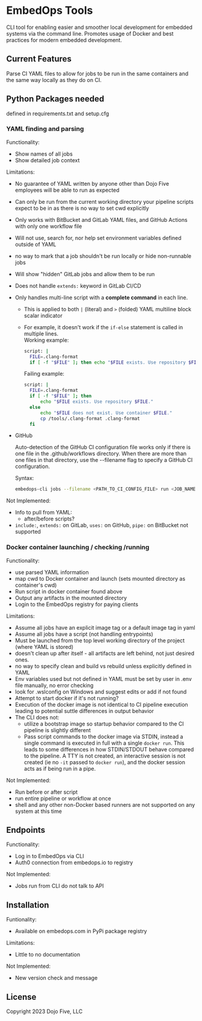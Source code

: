 # EmbedOps Tools

CLI tool for enabling easier and smoother local development for embedded systems via the command line. Promotes usage of Docker and best practices for modern embedded development.

## Current Features

Parse CI YAML files to allow for jobs to be run in the same containers and the same way locally as they do on CI.

## Python Packages needed

defined in requirements.txt and setup.cfg

### YAML finding and parsing

Functionality:

- Show names of all jobs
- Show detailed job context

Limitations:

- No guarantee of YAML written by anyone other than Dojo Five employees will be able to run as expected
- Can only be run from the current working directory your pipeline scripts expect to be in as there is no way to set cwd explicitly
- Only works with BitBucket and GitLab YAML files, and GitHub Actions with only one workflow file
- Will not use, search for, nor help set environment variables defined outside of YAML
- no way to mark that a job shouldn't be run locally or hide non-runnable jobs
- Will show "hidden" GitLab jobs and allow them to be run
- Does not handle `extends:` keyword in GitLab CI/CD
- Only handles multi-line script with a **complete command** in each line.
  - This is applied to both `|` (literal) and `>` (folded) YAML multiline block scalar indicator
  - For example, it doesn't work if the `if-else` statement is called in multiple lines. \
    Working example:

    ```bash
    script: |
      FILE=.clang-format
      if [ -f "$FILE" ]; then echo "$FILE exists. Use repository $FILE."; else echo "$FILE does not exist. Use container $FILE."; cp /tools/.clang-format .clang-format; fi
    ```

    Failing example:

    ```bash
    script: |
      FILE=.clang-format
      if [ -f "$FILE" ]; then
          echo "$FILE exists. Use repository $FILE."
      else
          echo "$FILE does not exist. Use container $FILE."
          cp /tools/.clang-format .clang-format
      fi
    ```

- GitHub

  Auto-detection of the GitHub CI configuration file works only if there is one file in the .github/workflows directory. When there are more than one files in that directory, use the --filename flag to specify a GitHub CI configuration.

  Syntax:

  ```bash
  embedops-cli jobs --filename <PATH_TO_CI_CONFIG_FILE> run <JOB_NAME>
  ```

Not Implemented:

- Info to pull from YAML:
  - after/before scripts?
- `include:`, `extends:` on GitLab, `uses:` on GitHub, `pipe:` on BitBucket not supported

### Docker container launching / checking /running

Functionality:

- use parsed YAML information
- map cwd to Docker container and launch (sets mounted directory as container's cwd)
- Run script in docker container found above
- Output any artifacts in the mounted directory
- Login to the EmbedOps registry for paying clients

Limitations:

- Assume all jobs have an explicit image tag or a default image tag in yaml
- Assume all jobs have a script (not handling entrypoints)
- Must be launched from the top level working directory of the project (where YAML is stored)
- doesn't clean up after itself - all artifacts are left behind, not just desired ones.
- no way to specify clean and build vs rebuild unless explicitly defined in YAML
- Env variables used but not defined in YAML must be set by user in .env file manually, no error checking
- look for .wslconfig on Windows and suggest edits or add if not found
- Attempt to start docker if it's not running?
- Execution of the docker image is not identical to CI pipeline execution leading to potential suttle differences in output behavior
- The CLI does not:
  - utilize a bootstrap image so startup behavior compared to the CI pipeline is slightly different
  - Pass script commands to the docker image via STDIN, instead a single command is executed in full with a single `docker run`. This leads to some differences in how STDIN/STDOUT behave compared to the pipeline. A TTY is not created, an interactive session is not created (ie no `-it` passed to `docker run`), and the docker session acts as if being run in a pipe.

Not Implemented:

- Run before or after script
- run entire pipeline or workflow at once
- shell and any other non-Docker based runners are not supported on any system at this time

## Endpoints

Functionality:

- Log in to EmbedOps via CLI
- Auth0 connection from embedops.io to registry

Not Implemented:

- Jobs run from CLI do not talk to API

## Installation

Funtionality:

- Available on embedops.com in PyPi package registry

Limitations:

- Little to no documentation

Not Implemented:

- New version check and message

## License

Copyright 2023 Dojo Five, LLC

